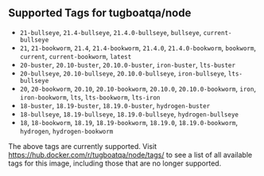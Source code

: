 ## Supported Tags for tugboatqa/node

* `21-bullseye`, `21.4-bullseye`, `21.4.0-bullseye`, `bullseye`, `current-bullseye`
* `21`, `21-bookworm`, `21.4`, `21.4-bookworm`, `21.4.0`, `21.4.0-bookworm`, `bookworm`, `current`, `current-bookworm`, `latest`
* `20-buster`, `20.10-buster`, `20.10.0-buster`, `iron-buster`, `lts-buster`
* `20-bullseye`, `20.10-bullseye`, `20.10.0-bullseye`, `iron-bullseye`, `lts-bullseye`
* `20`, `20-bookworm`, `20.10`, `20.10-bookworm`, `20.10.0`, `20.10.0-bookworm`, `iron`, `iron-bookworm`, `lts`, `lts-bookworm`, `lts-iron`
* `18-buster`, `18.19-buster`, `18.19.0-buster`, `hydrogen-buster`
* `18-bullseye`, `18.19-bullseye`, `18.19.0-bullseye`, `hydrogen-bullseye`
* `18`, `18-bookworm`, `18.19`, `18.19-bookworm`, `18.19.0`, `18.19.0-bookworm`, `hydrogen`, `hydrogen-bookworm`

The above tags are currently supported. Visit https://hub.docker.com/r/tugboatqa/node/tags/ to see a list of all available tags for this image, including those that are no longer supported.
